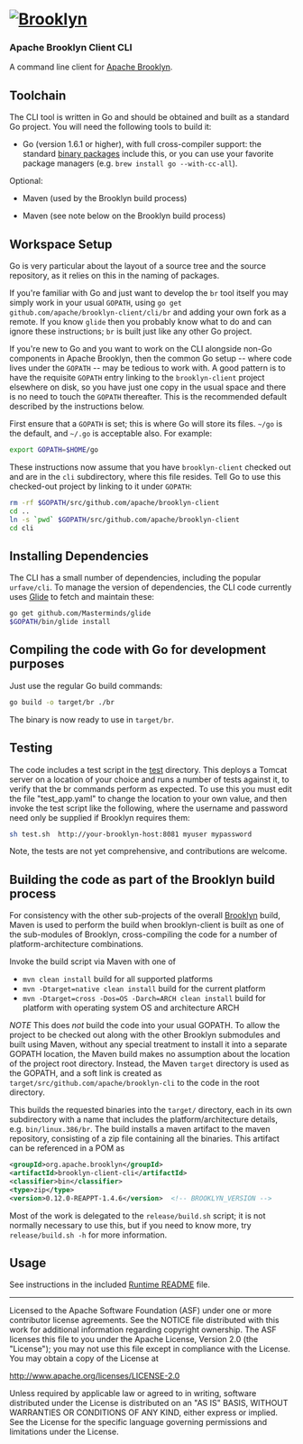 
# [![**Brooklyn**](https://brooklyn.apache.org/style/img/apache-brooklyn-logo-244px-wide.png)](http://brooklyn.apache.org/)

### Apache Brooklyn Client CLI

A command line client for [Apache Brooklyn](https://brooklyn.apache.org).

## Toolchain

The CLI tool is written in Go and should be obtained and built as a standard Go project. 
You will need the following tools to build it:

- Go (version 1.6.1 or higher), with full cross-compiler support: 
the standard [binary packages](https://golang.org/dl) include this,
or you can use your favorite package managers (e.g. `brew install go --with-cc-all`).

Optional:
- Maven (used by the Brooklyn build process)

- Maven (see note below on the Brooklyn build process)


## Workspace Setup

Go is very particular about the layout of a source tree and the source repository, 
as it relies on this in the naming of packages.  

If you're familiar with Go and just want to develop the `br` tool itself you may simply work in your usual `GOPATH`, 
using `go get github.com/apache/brooklyn-client/cli/br` and adding your own fork as a remote. 
If you know `glide` then you probably know what to do and can ignore these instructions;
`br` is built just like any other Go project. 

If you're new to Go and you want to work on the CLI alongside non-Go components in Apache Brooklyn,
then the common Go setup -- where code lives under the `GOPATH` -- may be tedious to work with.
A good pattern is to have the requisite `GOPATH` entry linking to the `brooklyn-client` project
elsewhere on disk, so you have just one copy in the usual space and there is no need to touch the `GOPATH` thereafter.
This is the recommended default described by the instructions below.

First ensure that a `GOPATH` is set; this is where Go will store its files. 
`~/go` is the default, and `~/.go` is acceptable also. For example:

```bash
export GOPATH=$HOME/go
```

These instructions now assume that you have `brooklyn-client` checked out and are
in the `cli` subdirectory, where this file resides. 
Tell Go to use this checked-out project by linking to it under `GOPATH`:

```bash
rm -rf $GOPATH/src/github.com/apache/brooklyn-client
cd ..
ln -s `pwd` $GOPATH/src/github.com/apache/brooklyn-client
cd cli
```


## Installing Dependencies

The CLI has a small number of dependencies, including the popular `urfave/cli`.
To manage the version of dependencies, the CLI
code currently uses [Glide](https://github.com/Masterminds/glide) to fetch
and maintain these:

```bash
go get github.com/Masterminds/glide
$GOPATH/bin/glide install
```


## Compiling the code with Go for development purposes

Just use the regular Go build commands:

```bash
go build -o target/br ./br
```

The binary is now ready to use in `target/br`. 


## Testing 

The code includes a test script in the [test](test) directory. This deploys a Tomcat server on a location of your choice
and runs a number of tests against it, to verify that the br commands perform as expected.  To use this you must edit
the file "test_app.yaml" to change the location to your own value, and then invoke the test script like the following,
where the username and password need only be supplied if Brooklyn requires them:

```bash
sh test.sh  http://your-brooklyn-host:8081 myuser mypassword
```

Note, the tests are not yet comprehensive, and contributions are welcome.


## Building the code as part of the Brooklyn build process

For consistency with the other sub-projects of the overall [Brooklyn](https://github.com/apache/brooklyn) build, Maven
is used to perform the build when brooklyn-client is built as one of the sub-modules of Brooklyn, cross-compiling the code for a number of platform-architecture combinations.

Invoke the build script via Maven with one of 

  - ```mvn clean install```                                     build for all supported platforms
  - ```mvn -Dtarget=native clean install```                     build for the current platform
  - ```mvn -Dtarget=cross -Dos=OS -Darch=ARCH clean install```  build for platform with operating system OS and architecture ARCH

*NOTE* This does *not* build the code into your usual GOPATH. To allow the project to be checked out along with the 
other Brooklyn submodules and built using Maven, without any special treatment to install it into a separate GOPATH
location, the Maven build makes no assumption about the location of the project root directory. Instead, the Maven
`target` directory is used as the GOPATH, and a soft link is created as `target/src/github.com/apache/brooklyn-cli` to 
the code in the root directory. 

This builds the requested binaries into the `target/` directory, each in its own subdirectory with a name that includes 
the platform/architecture details, e.g. `bin/linux.386/br`.  The build installs a maven artifact to the maven repository,
consisting of a zip file containing all the binaries.  This artifact can be referenced in a POM as

```xml
<groupId>org.apache.brooklyn</groupId>
<artifactId>brooklyn-client-cli</artifactId>
<classifier>bin</classifier>
<type>zip</type>
<version>0.12.0-REAPPT-1.4.6</version>  <!-- BROOKLYN_VERSION -->
```

Most of the work is delegated to the `release/build.sh` script;
it is not normally necessary to use this, but if you need to know more,
try `release/build.sh -h` for more information.


## Usage

See instructions in the included [Runtime README](release/files/README) file.


----
Licensed to the Apache Software Foundation (ASF) under one 
or more contributor license agreements.  See the NOTICE file
distributed with this work for additional information
regarding copyright ownership.  The ASF licenses this file
to you under the Apache License, Version 2.0 (the
"License"); you may not use this file except in compliance
with the License.  You may obtain a copy of the License at

 http://www.apache.org/licenses/LICENSE-2.0

Unless required by applicable law or agreed to in writing,
software distributed under the License is distributed on an
"AS IS" BASIS, WITHOUT WARRANTIES OR CONDITIONS OF ANY 
KIND, either express or implied.  See the License for the 
specific language governing permissions and limitations
under the License.
